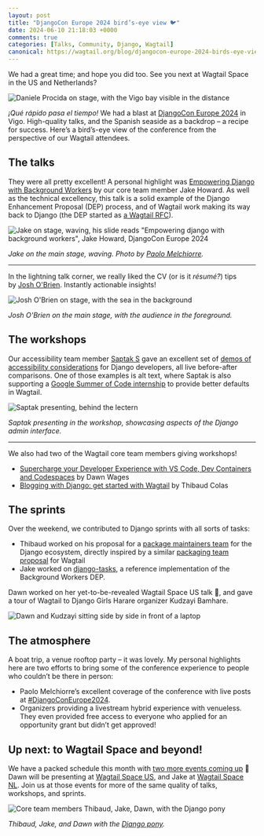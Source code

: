 ```yaml
---
layout: post
title: "DjangoCon Europe 2024 bird’s-eye view 🐦️"
date: 2024-06-10 21:18:03 +0000
comments: true
categories: [Talks, Community, Django, Wagtail]
canonical: https://wagtail.org/blog/djangocon-europe-2024-birds-eye-view/
---
```


We had a great time; and hope you did too. See you next at Wagtail Space in the US and Netherlands?

<!-- more -->

![Daniele Procida on stage, with the Vigo bay visible in the distance](/images/blog/djangocon-europe-2024-birds-eye-view/Daniele_Procida_on_stage_with_the_Vigo_bay_visible.jpg)

*¡Qué rápido pasa el tiempo!* We had a blast at [DjangoCon Europe 2024](https://2024.djangocon.eu/) in Vigo. High-quality talks, and the Spanish seaside as a backdrop – a recipe for success. Here’s a bird’s-eye view of the conference from the perspective of our Wagtail attendees.

## The talks

They were all pretty excellent! A personal highlight was [Empowering Django with Background Workers](https://pretalx.evolutio.pt/djangocon-europe-2024/talk/VDYCVB/) by our core team member Jake Howard. As well as the technical excellency, this talk is a solid example of the Django Enhancement Proposal (DEP) process, and of Wagtail work making its way back to Django (the DEP started as [a Wagtail RFC](https://github.com/wagtail/rfcs/pull/72)).

![Jake on stage, waving, his slide reads "Empowering django with background workers", Jake Howard, DjangoCon Europe 2024](/images/blog/djangocon-europe-2024-birds-eye-view/Jake_on_stage.jpg)

*Jake on the main stage, waving. Photo by* [_Paolo Melchiorre_](https://x.com/pauloxnet/status/1798658417252565291)_._

---

In the lightning talk corner, we really liked the CV (or is it *résumé?*) tips by [Josh O'Brien](https://www.linkedin.com/in/josh-obrien-4639ab68/). Instantly actionable insights!

![Josh O'Brien on stage, with the sea in the background](/images/blog/djangocon-europe-2024-birds-eye-view/Josh_on_stage.jpg)

_Josh O'Brien on the main stage, with the audience in the foreground._

## The workshops

Our accessibility team member [Saptak S](https://github.com/SaptakS) gave an excellent set of [demos of accessibility considerations](https://github.com/SaptakS/django-accessibility-demos) for Django developers, all live before-after comparisons. One of those examples is alt text, where Saptak is also supporting a [Google Summer of Code internship](https://wagtail.org/blog/two-contributors-join-wagtail-for-google-summer-of-code-2024/) to provide better defaults in Wagtail.

![Saptak presenting, behind the lectern](/images/blog/djangocon-europe-2024-birds-eye-view/Saptak_presenting.jpg)

_Saptak presenting in the workshop, showcasing aspects of the Django admin interface._

---

We also had two of the Wagtail core team members giving workshops!

- [Supercharge your Developer Experience with VS Code, Dev Containers and Codespaces](https://github.com/dawnwages/supercharge-your-DX) by Dawn Wages
- [Blogging with Django: get started with Wagtail](https://github.com/thibaudcolas/django-blogging-wagtail) by Thibaud Colas

## The sprints

Over the weekend, we contributed to Django sprints with all sorts of tasks:

- Thibaud worked on his proposal for a [package maintainers team](https://github.com/django/dsf-working-groups/pull/19) for the Django ecosystem, directly inspired by a similar [packaging team proposal](https://github.com/wagtail/wagtail/wiki/Packaging-Team) for Wagtail
- Jake worked on [django-tasks](https://github.com/RealOrangeOne/django-tasks), a reference implementation of the Background Workers DEP.

Dawn worked on her yet-to-be-revealed Wagtail Space US talk 🤫, and gave a tour of Wagtail to Django Girls Harare organizer Kudzayi Bamhare.

![Dawn and Kudzayi sitting side by side in front of a laptop](/images/blog/djangocon-europe-2024-birds-eye-view/Dawn_gives_Kudzayi_a_tour_of_Wagtail.jpg)

## The atmosphere

A boat trip, a venue rooftop party – it was lovely. My personal highlights here are two efforts to bring some of the conference experience to people who couldn’t be there in person:

- Paolo Melchiorre’s excellent coverage of the conference with live posts at [#DjangoConEurope2024](https://twitter.com/hashtag/DjangoConEurope2024).
- Organizers providing a livestream hybrid experience with venueless. They even provided free access to everyone who applied for an opportunity grant but didn’t get approved!

## Up next: to Wagtail Space and beyond!

We have a packed schedule this month with [two more events coming up](https://wagtail.org/blog/to-wagtail-space-and-beyond-a-month-of-live-wagtail-events/) 🌈 Dawn will be presenting at [Wagtail Space US](https://us.wagtail.space/), and Jake at [Wagtail Space NL](https://nl.wagtail.space/). Join us at those events for more of the same quality of talks, workshops, and sprints.

![Core team members Thibaud, Jake, Dawn, with the Django pony](/images/blog/djangocon-europe-2024-birds-eye-view/Core_team_members_Thibaud_Jake_Dawn_with_the_Django_pony.jpg)

_Thibaud, Jake, and Dawn with the [Django pony](https://djangopony.com/)._
